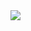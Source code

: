 <img src = "https://capsule-render.vercel.app/api?type=waving&height=200&text=dhcndals2&fontAlign=80&fontAlignY=40&color=gradient" >
<!-- 출처 : https://github.com/kyechan99/capsule-render -->
